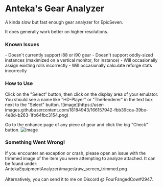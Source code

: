 # Anteka's Gear Analyzer
A kinda slow but fast enough gear analyzer for EpicSeven.

It does generally work better on higher resolutions.

<h3>Known Issues</h3>
 - Doesn't currently support i88 or i90 gear
 - Doesn't support oddly-sized instances (maximized on a vertical monitor, for instance)
 - Will occasionally assign existing rolls incorrectly
 - Will occasionally calculate reforge stats incorrectly

<h3>How to Use</h3>
Click on the "Select" button, then click on the display area of your emulator.
You should see a name like "HD-Player" or "TheRenderer" in the text box next to the "Select" button.
![image](https://user-images.githubusercontent.com/18184943/166157942-fbb39cca-39be-4e8d-b263-1fb64fbc3154.png)

Go to the enhance page of any piece of gear and click the big "Check" button.
![image](https://user-images.githubusercontent.com/18184943/166142135-1c7101e8-9e62-478e-ad24-7dde2b587c3d.png)

<h3>Something Went Wrong!</h3>
If you encounter an exception or crash, please open an issue with the trimmed image of the item you were attempting to analyze attached. It can be found under: AntekaEquipmentAnalyzer\images\raw_screen_trimmed.png
<br><br>
Alternatively, you can send it to me on Discord @ FourFangedCow#2947.
